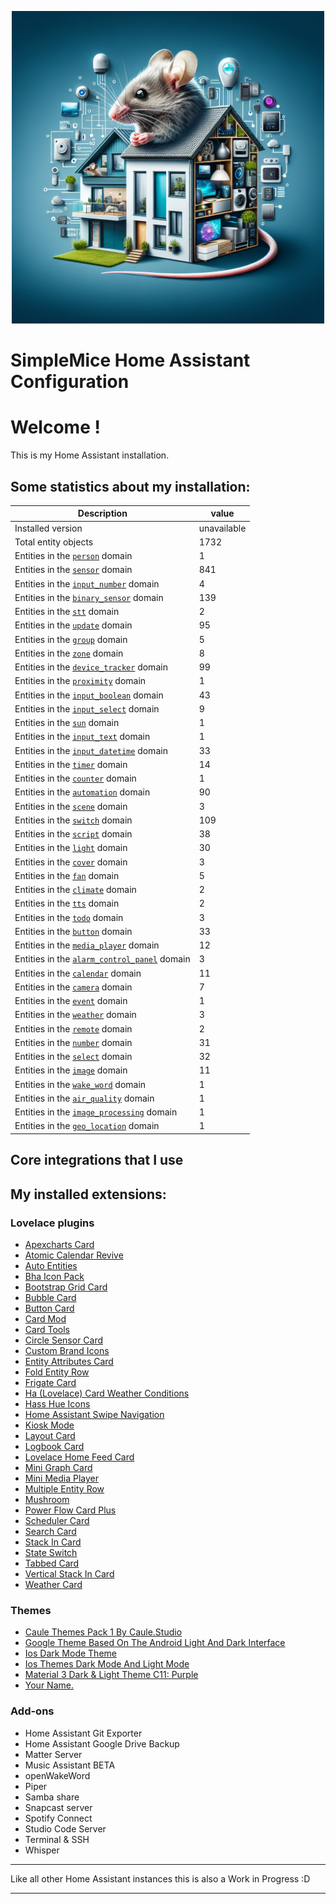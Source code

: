 <p align="center">
  <img width="500" height="500" src="https://github.com/simplemice/home-assistant/blob/main/screenshot/logo.jpg">

# SimpleMice Home Assistant Configuration

</p>


# Welcome !

This is my Home Assistant installation.

## Some statistics about my installation:

Description | value
--|--
Installed version | unavailable
Total entity objects | 1732
Entities in the [`person`](https://www.home-assistant.io/components/person) domain | 1
Entities in the [`sensor`](https://www.home-assistant.io/components/sensor) domain | 841
Entities in the [`input_number`](https://www.home-assistant.io/components/input_number) domain | 4
Entities in the [`binary_sensor`](https://www.home-assistant.io/components/binary_sensor) domain | 139
Entities in the [`stt`](https://www.home-assistant.io/components/stt) domain | 2
Entities in the [`update`](https://www.home-assistant.io/components/update) domain | 95
Entities in the [`group`](https://www.home-assistant.io/components/group) domain | 5
Entities in the [`zone`](https://www.home-assistant.io/components/zone) domain | 8
Entities in the [`device_tracker`](https://www.home-assistant.io/components/device_tracker) domain | 99
Entities in the [`proximity`](https://www.home-assistant.io/components/proximity) domain | 1
Entities in the [`input_boolean`](https://www.home-assistant.io/components/input_boolean) domain | 43
Entities in the [`input_select`](https://www.home-assistant.io/components/input_select) domain | 9
Entities in the [`sun`](https://www.home-assistant.io/components/sun) domain | 1
Entities in the [`input_text`](https://www.home-assistant.io/components/input_text) domain | 1
Entities in the [`input_datetime`](https://www.home-assistant.io/components/input_datetime) domain | 33
Entities in the [`timer`](https://www.home-assistant.io/components/timer) domain | 14
Entities in the [`counter`](https://www.home-assistant.io/components/counter) domain | 1
Entities in the [`automation`](https://www.home-assistant.io/components/automation) domain | 90
Entities in the [`scene`](https://www.home-assistant.io/components/scene) domain | 3
Entities in the [`switch`](https://www.home-assistant.io/components/switch) domain | 109
Entities in the [`script`](https://www.home-assistant.io/components/script) domain | 38
Entities in the [`light`](https://www.home-assistant.io/components/light) domain | 30
Entities in the [`cover`](https://www.home-assistant.io/components/cover) domain | 3
Entities in the [`fan`](https://www.home-assistant.io/components/fan) domain | 5
Entities in the [`climate`](https://www.home-assistant.io/components/climate) domain | 2
Entities in the [`tts`](https://www.home-assistant.io/components/tts) domain | 2
Entities in the [`todo`](https://www.home-assistant.io/components/todo) domain | 3
Entities in the [`button`](https://www.home-assistant.io/components/button) domain | 33
Entities in the [`media_player`](https://www.home-assistant.io/components/media_player) domain | 12
Entities in the [`alarm_control_panel`](https://www.home-assistant.io/components/alarm_control_panel) domain | 3
Entities in the [`calendar`](https://www.home-assistant.io/components/calendar) domain | 11
Entities in the [`camera`](https://www.home-assistant.io/components/camera) domain | 7
Entities in the [`event`](https://www.home-assistant.io/components/event) domain | 1
Entities in the [`weather`](https://www.home-assistant.io/components/weather) domain | 3
Entities in the [`remote`](https://www.home-assistant.io/components/remote) domain | 2
Entities in the [`number`](https://www.home-assistant.io/components/number) domain | 31
Entities in the [`select`](https://www.home-assistant.io/components/select) domain | 32
Entities in the [`image`](https://www.home-assistant.io/components/image) domain | 11
Entities in the [`wake_word`](https://www.home-assistant.io/components/wake_word) domain | 1
Entities in the [`air_quality`](https://www.home-assistant.io/components/air_quality) domain | 1
Entities in the [`image_processing`](https://www.home-assistant.io/components/image_processing) domain | 1
Entities in the [`geo_location`](https://www.home-assistant.io/components/geo_location) domain | 1

## Core integrations that I use

## My installed extensions:

### Lovelace plugins
- [Apexcharts Card](https://github.com/RomRider/apexcharts-card)
- [Atomic Calendar Revive](https://github.com/totaldebug/atomic-calendar-revive)
- [Auto Entities](https://github.com/thomasloven/lovelace-auto-entities)
- [Bha Icon Pack](https://github.com/hulkhaugen/hass-bha-icons)
- [Bootstrap Grid Card](https://github.com/ownbee/bootstrap-grid-card)
- [Bubble Card](https://github.com/Clooos/Bubble-Card)
- [Button Card](https://github.com/custom-cards/button-card)
- [Card Mod](https://github.com/thomasloven/lovelace-card-mod)
- [Card Tools](https://github.com/thomasloven/lovelace-card-tools)
- [Circle Sensor Card](https://github.com/custom-cards/circle-sensor-card)
- [Custom Brand Icons](https://github.com/elax46/custom-brand-icons)
- [Entity Attributes Card](https://github.com/custom-cards/entity-attributes-card)
- [Fold Entity Row](https://github.com/thomasloven/lovelace-fold-entity-row)
- [Frigate Card](https://github.com/dermotduffy/frigate-hass-card)
- [Ha (Lovelace) Card Weather Conditions](https://github.com/r-renato/ha-card-weather-conditions)
- [Hass Hue Icons](https://github.com/arallsopp/hass-hue-icons)
- [Home Assistant Swipe Navigation](https://github.com/zanna-37/hass-swipe-navigation)
- [Kiosk Mode](https://github.com/NemesisRE/kiosk-mode)
- [Layout Card](https://github.com/thomasloven/lovelace-layout-card)
- [Logbook Card](https://github.com/royto/logbook-card)
- [Lovelace Home Feed Card](https://github.com/gadgetchnnel/lovelace-home-feed-card)
- [Mini Graph Card](https://github.com/kalkih/mini-graph-card)
- [Mini Media Player](https://github.com/kalkih/mini-media-player)
- [Multiple Entity Row](https://github.com/benct/lovelace-multiple-entity-row)
- [Mushroom](https://github.com/piitaya/lovelace-mushroom)
- [Power Flow Card Plus](https://github.com/flixlix/power-flow-card-plus)
- [Scheduler Card](https://github.com/nielsfaber/scheduler-card)
- [Search Card](https://github.com/postlund/search-card)
- [Stack In Card](https://github.com/custom-cards/stack-in-card)
- [State Switch](https://github.com/thomasloven/lovelace-state-switch)
- [Tabbed Card](https://github.com/kinghat/tabbed-card)
- [Vertical Stack In Card](https://github.com/ofekashery/vertical-stack-in-card)
- [Weather Card](https://github.com/bramkragten/weather-card)

### Themes
- [Caule Themes Pack 1   By Caule.Studio](https://github.com/orickcorreia/caule-themes-pack-1)
- [Google Theme   Based On The Android Light And Dark Interface](https://github.com/JuanMTech/google-theme)
- [Ios Dark Mode Theme](https://github.com/basnijholt/lovelace-ios-dark-mode-theme)
- [Ios Themes   Dark Mode And Light Mode](https://github.com/basnijholt/lovelace-ios-themes)
- [Material 3 Dark & Light Theme C11: Purple](https://github.com/AmoebeLabs/HA-Theme_M3-C11-Purple)
- [Your Name.](https://github.com/Nihvel/your_name)

### Add-ons
- Home Assistant Git Exporter
- Home Assistant Google Drive Backup
- Matter Server
- Music Assistant BETA
- openWakeWord
- Piper
- Samba share
- Snapcast server
- Spotify Connect
- Studio Code Server
- Terminal & SSH
- Whisper

***

Like all other Home Assistant instances this is also a Work in Progress :D

***